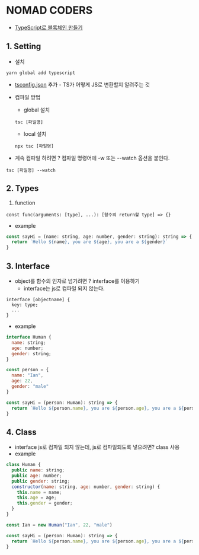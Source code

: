 # NOMAD CODERS

- [TypeScript로 블록체인 만들기](https://academy.nomadcoders.co/p/build-a-blockchain-with-typescript)

## 1. Setting
* 설치
```
yarn global add typescript
```

* [tsconfig.json](https://www.typescriptlang.org/docs/handbook/tsconfig-json.html) 추가 - TS가 어떻게 JS로 변환할지 알려주는 것

* 컴파일 방법
  * global 설치
  ```
  tsc [파일명]
  ```

  * local 설치
  ```
  npx tsc [파일명]
  ```

* 계속 컴파일 하려면 ? 컴파일 명령어에 -w 또는 --watch 옵션을 붙인다.
```
tsc [파일명] --watch
```

## 2. Types
1. function
```
const func(arguments: [type], ...): [함수의 return할 type] => {}
```

* example
```javascript
const sayHi = (name: string, age: number, gender: string): string => {
  return `Hello ${name}, you are ${age}, you are a ${gender}`
}

```

## 3. Interface
* object를 함수의 인자로 넘기려면 ? interface를 이용하기
  * interface는 js로 컴파일 되지 않는다.
```
interface [objectname] {
  key: type;
  ...
}
```

* example
```javascript
interface Human {
  name: string;
  age: number;
  gender: string;
}

const person = {
  name: "Ian",
  age: 22,
  gender: "male"
}

const sayHi = (person: Human): string => {
  return `Hello ${person.name}, you are ${person.age}, you are a ${person.gender}!!`
}
```
## 4. Class
* interface js로 컴파일 되지 않는데, js로 컴파일되도록 넣으려면? class 사용
* example
```javascript
class Human {
  public name: string;
  public age: number;
  public gender: string;
  constructor(name: string, age: number, gender: string) {
    this.name = name;
    this.age = age;
    this.gender = gender;
  }
}

const Ian = new Human("Ian", 22, "male")

const sayHi = (person: Human): string => {
  return `Hello ${person.name}, you are ${person.age}, you are a ${person.gender}!!`
}
```